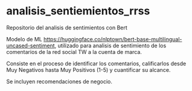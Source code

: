 # analisis_sentiemientos_rrss
Repositorio del analisis de sentimientos con Bert

Modelo de ML https://huggingface.co/nlptown/bert-base-multilingual-uncased-sentiment, utilizado para analisis de sentimiento
de los comentarios de la red social TW a la cuenta de marca.

Consiste en el proceso de identificar los comentarios, calificarlos desde Muy Negativos hasta Muy Positivos (1-5) y cuantificar su alcance.

Se incluyen recomendaciones de negocio.

